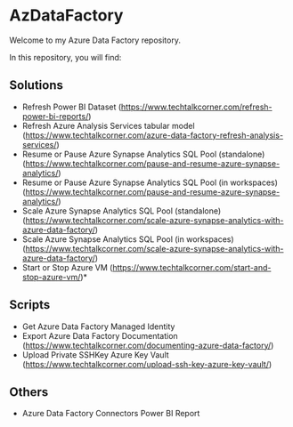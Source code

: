 # AzDataFactory
Welcome to my Azure Data Factory repository.

In this repository, you will find:

## Solutions

- Refresh Power BI Dataset (https://www.techtalkcorner.com/refresh-power-bi-reports/)
- Refresh Azure Analysis Services tabular model (https://www.techtalkcorner.com/azure-data-factory-refresh-analysis-services/)
- Resume or Pause Azure Synapse Analytics SQL Pool (standalone) (https://www.techtalkcorner.com/pause-and-resume-azure-synapse-analytics/)
- Resume or Pause Azure Synapse Analytics SQL Pool (in workspaces) (https://www.techtalkcorner.com/pause-and-resume-azure-synapse-analytics/)
- Scale Azure Synapse Analytics SQL Pool (standalone) (https://www.techtalkcorner.com/scale-azure-synapse-analytics-with-azure-data-factory/)
- Scale Azure Synapse Analytics SQL Pool (in workspaces) (https://www.techtalkcorner.com/scale-azure-synapse-analytics-with-azure-data-factory/)
- Start or Stop Azure VM (https://www.techtalkcorner.com/start-and-stop-azure-vm/)*

## Scripts
- Get Azure Data Factory Managed Identity
- Export Azure Data Factory Documentation (https://www.techtalkcorner.com/documenting-azure-data-factory/)
- Upload Private SSHKey Azure Key Vault (https://www.techtalkcorner.com/upload-ssh-key-azure-key-vault/)

## Others
- Azure Data Factory Connectors Power BI Report

